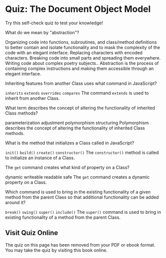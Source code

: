 # Quiz: The Document Object Model

Try this self-check quiz to test your knowledge!

<quiz name="">
    <question>
        <p>What do we mean by "abstraction"?</p>
        <answer correct>Organizing code into functions, subroutines, and class/method definitions to better contain and isolate functionality and to mask the complexity of the code with an elegant interface.</answer>
        <answer>Replacing characters with encoded characters.</answer>
        <answer>Breaking code into small parts and spreading them everywhere.</answer>
        <answer>Writing code about complex poetry subjects..</answer>
        <explanation>Abstraction is the process of containing complex instructions and making them accessible through an elegant interface.</explanation>
    </question>
    <question>
        <p>Inheriting features from another Class uses what command in JavaScript?</p>
        <answer><code>inherits</code></answer>
        <answer correct><code>extends</code></answer>
        <answer><code>overrides</code></answer>
        <answer><code>compares</code></answer>
        <explanation>The command <code>extends</code> is used to inherit from another Class.</explanation>
    </question>
    <question>
        <p>What term describes the concept of altering the functionality of inherited Class methods?</p>
        <answer>parameterization</answer>
        <answer>adjustment</answer>
        <answer correct>polymorphism</answer>
        <answer>structuring</answer>
        <explanation>Polymorphism describes the concept of altering the functionality of inherited Class methods.</explanation>
    </question>
    <question>
        <p>What is the method that initializes a Class called in JavaScript?</p>
        <answer><code>init()</code></answer>
        <answer ><code>build()</code></answer>
        <answer><code>create()</code></answer>
        <answer correct><code>constructor()</code></answer>
        <explanation>The <code>constructor()</code> method is called to initialize an instance of a Class.</explanation>
    </question>
    <question>
        <p>The <code>get</code> command creates what kind of property on a Class?</p>
        <answer correct>dynamic</answer>
        <answer>writeable</answer>
        <answer>readable</answer>
        <answer>safe</answer>
        <explanation>The <code>get</code> command creates a dynamic property on a Class.</explanation>
    </question>
    <question>
        <p>Which command is used to bring in the existing functionality of a given method from the parent Class so that additional functionality can be added around it?</p>
        <answer><code>break()</code></answer>
        <answer><code>swing()</code></answer>
        <answer correct><code>super()</code></answer>
        <answer><code>include()</code></answer>
        <explanation>The <code>super()</code> command is used to bring in existing functionality of a method from the parent Class.</explanation>
    </question>
</quiz>

<div class="no-quiz">
     <h2>Visit Quiz Online</h2>
     <p> 
         The quiz on this page has been removed from your PDF 
         or ebook format. You may take the quiz by visiting
         this book online.
     </p>
</div>
